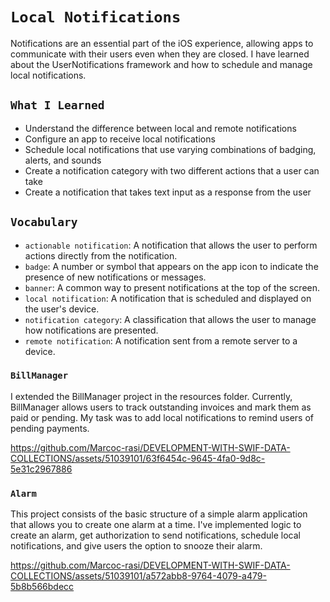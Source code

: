 # `Local Notifications`

Notifications are an essential part of the iOS experience, allowing apps to communicate with their users even when they are closed. I have learned about the UserNotifications framework and how to schedule and manage local notifications.

## `What I Learned`

- Understand the difference between local and remote notifications
- Configure an app to receive local notifications
- Schedule local notifications that use varying combinations of badging, alerts, and sounds
- Create a notification category with two different actions that a user can take
- Create a notification that takes text input as a response from the user


## `Vocabulary`
- `actionable notification`: A notification that allows the user to perform actions directly from the notification.
- `badge`: A number or symbol that appears on the app icon to indicate the presence of new notifications or messages.
- `banner`: A common way to present notifications at the top of the screen.
- `local notification`: A notification that is scheduled and displayed on the user's device.
- `notification category`: A classification that allows the user to manage how notifications are presented.
- `remote notification`: A notification sent from a remote server to a device.

### `BillManager`

I extended the BillManager project in the resources folder. Currently, BillManager allows users to track outstanding invoices and mark them as paid or pending. My task was to add local notifications to remind users of pending payments.

https://github.com/Marcoc-rasi/DEVELOPMENT-WITH-SWIF-DATA-COLLECTIONS/assets/51039101/63f6454c-9645-4fa0-9d8c-5e31c2967886


### `Alarm`

This project consists of the basic structure of a simple alarm application that allows you to create one alarm at a time. I've implemented logic to create an alarm, get authorization to send notifications, schedule local notifications, and give users the option to snooze their alarm.

https://github.com/Marcoc-rasi/DEVELOPMENT-WITH-SWIF-DATA-COLLECTIONS/assets/51039101/a572abb8-9764-4079-a479-5b8b566bdecc

